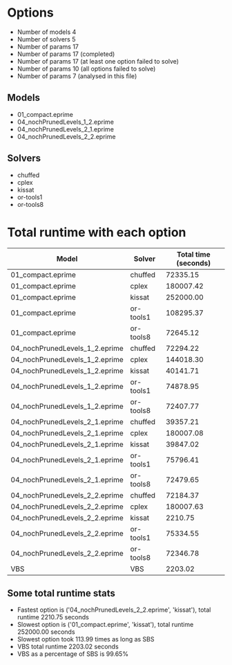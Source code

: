 

# Options


- Number of models         4
- Number of solvers        5
- Number of params        17
- Number of params        17 (completed)
- Number of params        17 (at least one option failed to solve)
- Number of params        10 (all options failed to solve)
- Number of params         7 (analysed in this file)


## Models


 - 01_compact.eprime
 - 04_nochPrunedLevels_1_2.eprime
 - 04_nochPrunedLevels_2_1.eprime
 - 04_nochPrunedLevels_2_2.eprime


## Solvers


 - chuffed
 - cplex
 - kissat
 - or-tools1
 - or-tools8


# Total runtime with each option


 | Model | Solver | Total time (seconds) | 
 | -- | -- | -- | 
 | 01_compact.eprime | chuffed | 72335.15 | 
 | 01_compact.eprime | cplex | 180007.42 | 
 | 01_compact.eprime | kissat | 252000.00 | 
 | 01_compact.eprime | or-tools1 | 108295.37 | 
 | 01_compact.eprime | or-tools8 | 72645.12 | 
 | 04_nochPrunedLevels_1_2.eprime | chuffed | 72294.22 | 
 | 04_nochPrunedLevels_1_2.eprime | cplex | 144018.30 | 
 | 04_nochPrunedLevels_1_2.eprime | kissat | 40141.71 | 
 | 04_nochPrunedLevels_1_2.eprime | or-tools1 | 74878.95 | 
 | 04_nochPrunedLevels_1_2.eprime | or-tools8 | 72407.77 | 
 | 04_nochPrunedLevels_2_1.eprime | chuffed | 39357.21 | 
 | 04_nochPrunedLevels_2_1.eprime | cplex | 180007.08 | 
 | 04_nochPrunedLevels_2_1.eprime | kissat | 39847.02 | 
 | 04_nochPrunedLevels_2_1.eprime | or-tools1 | 75796.41 | 
 | 04_nochPrunedLevels_2_1.eprime | or-tools8 | 72479.65 | 
 | 04_nochPrunedLevels_2_2.eprime | chuffed | 72184.37 | 
 | 04_nochPrunedLevels_2_2.eprime | cplex | 180007.63 | 
 | 04_nochPrunedLevels_2_2.eprime | kissat | 2210.75 | 
 | 04_nochPrunedLevels_2_2.eprime | or-tools1 | 75334.55 | 
 | 04_nochPrunedLevels_2_2.eprime | or-tools8 | 72346.78 | 
 | VBS | VBS | 2203.02 | 


## Some total runtime stats


 - Fastest option is ('04_nochPrunedLevels_2_2.eprime', 'kissat'), total runtime 2210.75 seconds
 - Slowest option is ('01_compact.eprime', 'kissat'), total runtime 252000.00 seconds
 - Slowest option took 113.99 times as long as SBS
 - VBS total runtime 2203.02 seconds
 - VBS as a percentage of SBS is 99.65%
